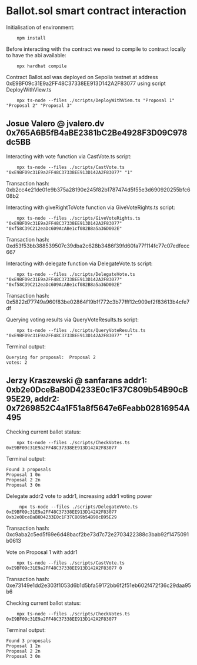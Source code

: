 # Ballot.sol smart contract interaction

Initialisation of environment:

```shell
    npm install
```

Before interacting with the contract we need to compile to contract locally to have the abi available:

```shell
    npx hardhat compile
```

Contract Ballot.sol was deployed on Sepolia testnet at address 0xE9BF09c31E9a2FF48C37338EE913D142A2F83077 using script DeployWithView.ts

```shell
    npx ts-node --files ./scripts/DeployWithViem.ts "Proposal 1" "Proposal 2" "Proposal 3"
```

## Josue Valero @ jvalero.dv 0x765A6B5fB4aBE2381bC2Be4928F3D09C978dc5BB

Interacting with vote function via CastVote.ts script:

```shell
    npx ts-node --files ./scripts/CastVote.ts "0xE9BF09c31E9a2FF48C37338EE913D142A2F83077" "1"
```

Transaction hash: 0xb2cc4e21de01e9b375a28190e245f82b1787474d5f55e3d690920255bfc608b2

Interacting with giveRightToVote function via GiveVoteRights.ts script:

```shell
    npx ts-node --files ./scripts/GiveVoteRights.ts "0xE9BF09c31E9a2FF48C37338EE913D142A2F83077" "0xf58C39C212eaDc609AcABe1cf082B8a5a36D002E"
```

Transaction hash: 0xd53f53bb388539507c39dba2c628b3486f39fd60fa77f114fc77c07edfecc667

Interacting with delegate function via DelegateVote.ts script:

```shell
    npx ts-node --files ./scripts/DelegateVote.ts "0xE9BF09c31E9a2FF48C37338EE913D142A2F83077" "0xf58C39C212eaDc609AcABe1cf082B8a5a36D002E"
```

Transaction hash: 0x5822d77749a960f83be02864f19b1f772c3b77fff12c909ef2f83613b4cfe7df

Querying voting results via QueryVoteResults.ts script:

```shell
    npx ts-node --files ./scripts/QueryVoteResults.ts "0xE9BF09c31E9a2FF48C37338EE913D142A2F83077" "1"
```

Terminal output:

    Querying for proposal:  Proposal 2
    votes: 2

## Jerzy Kraszewski @ sanfarans addr1: 0xb2e0DceBaB0D4233E0c1F37C809b54B90cB95E29, addr2: 0x7269852C4a1F51a8f5647e6Feabb02816954A495

Checking current ballot status:

```shell
    npx ts-node --files ./scripts/CheckVotes.ts 0xE9BF09c31E9a2FF48C37338EE913D142A2F83077
```

Terminal output:

    Found 3 proposals
    Proposal 1 0n
    Proposal 2 2n
    Proposal 3 0n

Delegate addr2 vote to addr1, increasing addr1 voting power

```shell
     npx ts-node --files ./scripts/DelegateVote.ts 0xE9BF09c31E9a2FF48C37338EE913D142A2F83077 0xb2e0DceBaB0D4233E0c1F37C809b54B90cB95E29
```

Transaction hash: 0xc9aba2c5ed5f69e6d48bacf2be73d7c72e2703422388c3bab92f1475091b0613

Vote on Proposal 1 with addr1

```shell
    npx ts-node --files ./scripts/CastVote.ts 0xE9BF09c31E9a2FF48C37338EE913D142A2F83077 0
```

Transaction hash: 0xe73149e1dd2e303f1053d6b1d5bfa59172bb6f2f51eb602f472f36c29daa95b6

Checking current ballot status:

```shell
    npx ts-node --files ./scripts/CheckVotes.ts 0xE9BF09c31E9a2FF48C37338EE913D142A2F83077
```

Terminal output:

    Found 3 proposals
    Proposal 1 2n
    Proposal 2 2n
    Proposal 3 0n